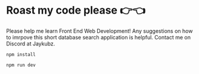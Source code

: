 # Roast my code please 👉👈 

Please help me learn Front End Web Development! Any suggestions on how to imrpove this short database search application is helpful. Contact me on Discord at Jaykubz.

```
npm install
```
```
npm run dev
```